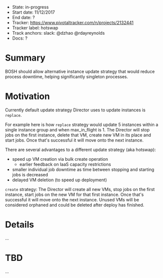 - State: in-progress
- Start date: 11/12/2017
- End date: ?
- Tracker: https://www.pivotaltracker.com/n/projects/2132441
- Tracker label: hotswap
- Track anchors: slack: @dzhao @rdayreynolds
- Docs: ?

# Summary

BOSH should allow alternative instance update strategy that would reduce process downtime, helping significantly singleton processes.

# Motivation

Currently default update strategy Director uses to update instances is `replace`.

For example here is how `replace` strategy would update 5 instances within a single instance group and when max_in_flight is 1. The Director will stop jobs on the first instance, delete that VM, create new VM in its place and start jobs. Once that's successful it will move onto the next instance.

There are several advantages to a different update strategy (aka hotswap):

- speed up VM creation via bulk create operation
  - earlier feedback on IaaS capacity restrictions
- smaller individual job downtime as time between stopping and starting jobs is decreased
- delayed VM deletion (to speed up deployment)

`create` strategy: The Director will create all new VMs, stop jobs on the first instance, start jobs on the new VM for that first instance. Once that's successful it will move onto the next instance. Unused VMs will be considered orphaned and could be deleted after deploy has finished.

# Details

...

# TBD

...
